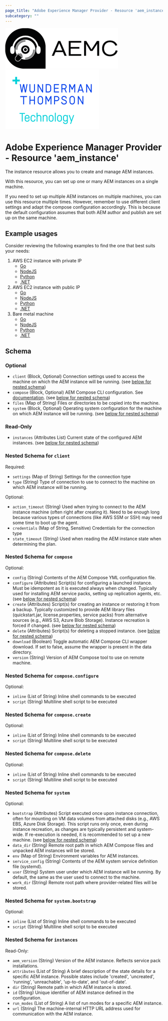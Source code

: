 ```yaml
---
page_title: "Adobe Experience Manager Provider - Resource 'aem_instance'"
subcategory: ""
---
```


[![AEM Compose Logo](https://raw.githubusercontent.com/wttech/pulumi-aem/main/docs/logo-with-text.png)](https://github.com/wttech/aemc)
[![WTT Logo](https://raw.githubusercontent.com/wttech/pulumi-aem/main/docs/wtt-logo.png)](https://www.wundermanthompson.com/service/technology)

# Adobe Experience Manager Provider - Resource 'aem_instance'

The instance resource allows you to create and manage AEM instances.

With this resource, you can set up one or many AEM instances on a single machine.

If you need to set up multiple AEM instances on multiple machines, you can use this resource multiple times. However, remember to use different client settings and adapt the compose configuration accordingly. This is because the default configuration assumes that both AEM author and publish are set up on the same machine.

## Example usages

Consider reviewing the following examples to find the one that best suits your needs:

1. AWS EC2 instance with private IP
   * [Go](https://github.com/wttech/pulumi-aem/tree/main/examples/go_aws_ssm)
   * [NodeJS](https://github.com/wttech/pulumi-aem/tree/main/examples/nodejs_aws_ssm)
   * [Python](https://github.com/wttech/pulumi-aem/tree/main/examples/python_aws_ssm)
   * [.NET](https://github.com/wttech/pulumi-aem/tree/main/examples/dotnet_aws_ssm)
2. AWS EC2 instance with public IP
   * [Go](https://github.com/wttech/pulumi-aem/tree/main/examples/go_aws_ssh)
   * [NodeJS](https://github.com/wttech/pulumi-aem/tree/main/examples/nodejs_aws_ssh)
   * [Python](https://github.com/wttech/pulumi-aem/tree/main/examples/python_aws_ssh)
   * [.NET](https://github.com/wttech/pulumi-aem/tree/main/examples/dotnet_aws_ssh)
3. Bare metal machine
   * [Go](https://github.com/wttech/pulumi-aem/tree/main/examples/go_bare_metal)
   * [NodeJS](https://github.com/wttech/pulumi-aem/tree/main/examples/nodejs_bare_metal)
   * [Python](https://github.com/wttech/pulumi-aem/tree/main/examples/python_bare_metal)
   * [.NET](https://github.com/wttech/pulumi-aem/tree/main/examples/dotnet_bare_metal)

<!-- schema generated by tfplugindocs -->
## Schema

### Optional

- `client` (Block, Optional) Connection settings used to access the machine on which the AEM instance will be running. (see [below for nested schema](#nestedblock--client))
- `compose` (Block, Optional) AEM Compose CLI configuration. See [documentation](https://github.com/wttech/aemc#configuration). (see [below for nested schema](#nestedblock--compose))
- `files` (Map of String) Files or directories to be copied into the machine.
- `system` (Block, Optional) Operating system configuration for the machine on which AEM instance will be running. (see [below for nested schema](#nestedblock--system))

### Read-Only

- `instances` (Attributes List) Current state of the configured AEM instances. (see [below for nested schema](#nestedatt--instances))

<a id="nestedblock--client"></a>
### Nested Schema for `client`

Required:

- `settings` (Map of String) Settings for the connection type
- `type` (String) Type of connection to use to connect to the machine on which AEM instance will be running.

Optional:

- `action_timeout` (String) Used when trying to connect to the AEM instance machine (often right after creating it). Need to be enough long because various types of connections (like AWS SSM or SSH) may need some time to boot up the agent.
- `credentials` (Map of String, Sensitive) Credentials for the connection type
- `state_timeout` (String) Used when reading the AEM instance state when determining the plan.


<a id="nestedblock--compose"></a>
### Nested Schema for `compose`

Optional:

- `config` (String) Contents of the AEM Compose YML configuration file.
- `configure` (Attributes) Script(s) for configuring a launched instance. Must be idempotent as it is executed always when changed. Typically used for installing AEM service packs, setting up replication agents, etc. (see [below for nested schema](#nestedatt--compose--configure))
- `create` (Attributes) Script(s) for creating an instance or restoring it from a backup. Typically customized to provide AEM library files (quickstart.jar, license.properties, service packs) from alternative sources (e.g., AWS S3, Azure Blob Storage). Instance recreation is forced if changed. (see [below for nested schema](#nestedatt--compose--create))
- `delete` (Attributes) Script(s) for deleting a stopped instance. (see [below for nested schema](#nestedatt--compose--delete))
- `download` (Boolean) Toggle automatic AEM Compose CLI wrapper download. If set to false, assume the wrapper is present in the data directory.
- `version` (String) Version of AEM Compose tool to use on remote machine.

<a id="nestedatt--compose--configure"></a>
### Nested Schema for `compose.configure`

Optional:

- `inline` (List of String) Inline shell commands to be executed
- `script` (String) Multiline shell script to be executed


<a id="nestedatt--compose--create"></a>
### Nested Schema for `compose.create`

Optional:

- `inline` (List of String) Inline shell commands to be executed
- `script` (String) Multiline shell script to be executed


<a id="nestedatt--compose--delete"></a>
### Nested Schema for `compose.delete`

Optional:

- `inline` (List of String) Inline shell commands to be executed
- `script` (String) Multiline shell script to be executed



<a id="nestedblock--system"></a>
### Nested Schema for `system`

Optional:

- `bootstrap` (Attributes) Script executed once upon instance connection, often for mounting on VM data volumes from attached disks (e.g., AWS EBS, Azure Disk Storage). This script runs only once, even during instance recreation, as changes are typically persistent and system-wide. If re-execution is needed, it is recommended to set up a new machine. (see [below for nested schema](#nestedatt--system--bootstrap))
- `data_dir` (String) Remote root path in which AEM Compose files and unpacked AEM instances will be stored.
- `env` (Map of String) Environment variables for AEM instances.
- `service_config` (String) Contents of the AEM system service definition file (systemd).
- `user` (String) System user under which AEM instance will be running. By default, the same as the user used to connect to the machine.
- `work_dir` (String) Remote root path where provider-related files will be stored.

<a id="nestedatt--system--bootstrap"></a>
### Nested Schema for `system.bootstrap`

Optional:

- `inline` (List of String) Inline shell commands to be executed
- `script` (String) Multiline shell script to be executed



<a id="nestedatt--instances"></a>
### Nested Schema for `instances`

Read-Only:

- `aem_version` (String) Version of the AEM instance. Reflects service pack installations.
- `attributes` (List of String) A brief description of the state details for a specific AEM instance. Possible states include 'created', 'uncreated', 'running', 'unreachable', 'up-to-date', and 'out-of-date'.
- `dir` (String) Remote path in which AEM instance is stored.
- `id` (String) Unique identifier of AEM instance defined in the configuration.
- `run_modes` (List of String) A list of run modes for a specific AEM instance.
- `url` (String) The machine-internal HTTP URL address used for communication with the AEM instance.
